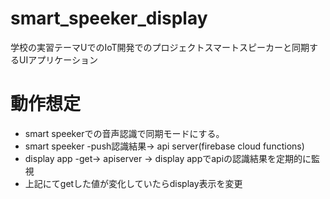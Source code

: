 # smart_speeker_display
学校の実習テーマUでのIoT開発でのプロジェクトスマートスピーカーと同期するUIアプリケーション

# 動作想定
* smart speekerでの音声認識で同期モードにする。
* smart speeker -push認識結果-> api server(firebase cloud functions)
* display app -get-> apiserver -> display appでapiの認識結果を定期的に監視
* 上記にてgetした値が変化していたらdisplay表示を変更

